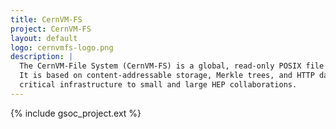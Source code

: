 ```yaml
---
title: CernVM-FS
project: CernVM-FS
layout: default
logo: cernvmfs-logo.png
description: |
  The CernVM-File System (CernVM-FS) is a global, read-only POSIX file system that provides the universal namespace /cvmfs.
  It is based on content-addressable storage, Merkle trees, and HTTP data transport. CernVM-FS provides a mission
  critical infrastructure to small and large HEP collaborations.
---
```


{% include gsoc_project.ext %}
